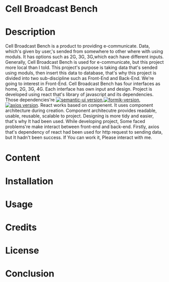 # Cell Broadcast Bench

# Description
Cell Broadcast Bench is a product to providing e-communicate. Data, which's given by user,'s sended from somewhere to other where with using moduls.
It has options such as 2G, 3G, 3G,which each  have different inputs. Generally, Cell Broadcast Bench is used for e-communicate, but this project more local than I told.
This project's purpose is taking data that's sended using moduls, then insert this data to database, that's why this project is divided into two sub-discipline such as 
Front-End and Back-End. We're going to interest in Front-End.
Cell Broadcast Bench has four interfaces as home, 2G, 3G, 4G. Each interface has own input and design. Project is developed using react that's library of javascript and its dependencies. Those dependencies're [![semantic-ui version](https://img.shields.io/cdnjs/v/semantic-ui.svg)](https://cdnjs.com/libraries/semantic-ui/),[![formik-version](https://badge.fury.io/js/formik.svg)](https://badge.fury.io/js/formik), [![axios version](https://badge.fury.io/js/axios.svg)](https://badge.fury.io/js/axios). React works based on compenent. It uses component architecture during creation. Component architecutre provides readable, usable, reusable, scalable to project. Designing is more tidy and easier, that's why It had been used.
While developing project, Some faced problems're make interact between front-end and back-end. Firstly, axios that's dependency of react had been used for http request to sending data, but It hadn't been success. If You can work it, Please interact with me.

# Content

# Installation

# Usage

# Credits

# License

# Conclusion
